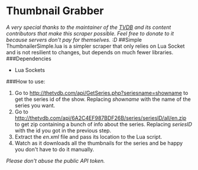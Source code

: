 # Thumbnail Grabber
*A very special thanks to the maintainer of the [TVDB](http://thetvdb.com) and its content contributors that make this scraper possible. Feel free to donate to it because servers don't pay for themselves. :D*
##Simple
ThumbnailerSimple.lua is a simpler scraper that only relies on Lua Socket and is not resilient to changes, but depends on much fewer libraries.
###Dependencies
* Lua Sockets

###How to use:
1. Go to http://thetvdb.com/api/GetSeries.php?seriesname=showname to get the series id of the show.
 Replacing *showname* with the name of the series you want.
2. Go to http://thetvdb.com/api/6A2C4EF987BDF26B/series/seriesID/all/en.zip to get zip containing a bunch of info about the series.
 Replacing *seriesID* with the id you got in the previous step.
3. Extract the *en.xml* file and pass its location to the Lua script.
4. Watch as it downloads all the thumbnails for the series and be happy you don't have to do it manually.


*Please don't abuse the public API token.*
